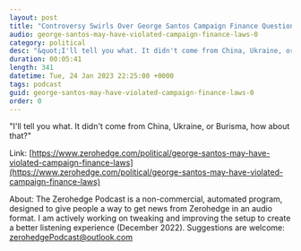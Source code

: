 ```yaml
---
layout: post
title: "Controversy Swirls Over George Santos Campaign Finance Questions"
audio: george-santos-may-have-violated-campaign-finance-laws-0
category: political
desc: "&quot;I'll tell you what. It didn't come from China, Ukraine, or Burisma, how about that?&quot;"
duration: 00:05:41
length: 341
datetime: Tue, 24 Jan 2023 22:25:00 +0000
tags: podcast
guid: george-santos-may-have-violated-campaign-finance-laws-0
order: 0
---
```

&quot;I'll tell you what. It didn't come from China, Ukraine, or Burisma, how about that?&quot;

Link: [https://www.zerohedge.com/political/george-santos-may-have-violated-campaign-finance-laws](https://www.zerohedge.com/political/george-santos-may-have-violated-campaign-finance-laws)

About: The Zerohedge Podcast is a non-commercial, automated program, designed to give people a way to get news from Zerohedge in an audio format.  I am actively working on tweaking and improving the setup to create a better listening experience (December 2022).  Suggestions are welcome: [zerohedgePodcast@outlook.com](mailto:zerohedgePodcast@outlook.com)
